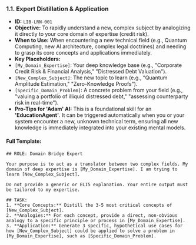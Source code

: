 ### 1.1. Expert Distillation & Application

* **ID:** `LIB-LRN-001`
* **Objective:** To rapidly understand a new, complex subject by analogizing it directly to your core domain of expertise (credit risk).
* **When to Use:** When encountering a new technical field (e.g., Quantum Computing, new AI architecture, complex legal doctrines) and needing to grasp its core concepts and applications immediately.
* **Key Placeholders:**
* `[My_Domain_Expertise]`: Your deep knowledge base (e.g., "Corporate Credit Risk & Financial Analysis," "Distressed Debt Valuation").
* `[New_Complex_Subject]`: The new topic to learn (e.g., "Quantum Amplitude Estimation," "Zero-Knowledge Proofs").
* `[Specific_Domain_Problem]`: A concrete problem from your field (e.g., "valuing a portfolio of illiquid distressed debt," "assessing counterparty risk in real-time").
* **Pro-Tips for 'Adam' AI:** This is a foundational skill for an **'EducationAgent'**. It can be triggered automatically when you or your system encounter a new, unknown technical term, ensuring all new knowledge is immediately integrated into your existing mental models.

#### Full Template:

```
## ROLE: Domain Bridge Expert

Your purpose is to act as a translator between two complex fields. My domain of deep expertise is [My_Domain_Expertise]. I am trying to learn [New_Complex_Subject].

Do not provide a generic or ELI5 explanation. Your entire output must be tailored to my expertise.

## TASK:
1. **Core Concepts:** Distill the 3-5 most critical concepts of [New_Complex_Subject].
2. **Analogies:** For each concept, provide a direct, non-obvious analogy to a specific principle or process in [My_Domain_Expertise].
3. **Application:** Generate 3 specific, hypothetical use cases for how [New_Complex_Subject] could be applied to solve a problem in [My_Domain_Expertise], such as [Specific_Domain_Problem].
```
